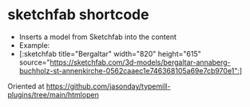 # sketchfab shortcode
* Inserts a model from Sketchfab into the content
* Example: 
* [:sketchfab title="Bergaltar" width="820" height="615" source="https://sketchfab.com/3d-models/bergaltar-annaberg-buchholz-st-annenkirche-0562caaec1e746368105a69e7cb970e1":]

Oriented at https://github.com/jasonday/typemill-plugins/tree/main/htmlopen
